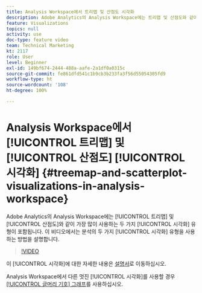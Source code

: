 ```yaml
---
title: Analysis Workspace에서 트리맵 및 산점도 시각화
description: Adobe Analytics의 Analysis Workspace에는 트리맵 및 산점도와 같이 가장 많이 사용하는 두 가지 시각화 유형이 포함됩니다. 이 비디오에서는 분석의 두 가지 시각화 유형을 사용하는 방법을 설명합니다.
feature: Visualizations
topics: null
activity: use
doc-type: feature video
team: Technical Marketing
kt: 2117
role: User
level: Beginner
exl-id: 149bf674-2444-488a-aafe-2a1df0a0315c
source-git-commit: fe861dfd541c1b9cb3b233fa3f56d55054305fd9
workflow-type: ht
source-wordcount: '108'
ht-degree: 100%

---
```


# Analysis Workspace에서 [!UICONTROL 트리맵] 및 [!UICONTROL 산점도] [!UICONTROL 시각화] {#treemap-and-scatterplot-visualizations-in-analysis-workspace}

Adobe Analytics의 Analysis Workspace에는 [!UICONTROL 트리맵] 및 [!UICONTROL 산점도]와 같이 가장 많이 사용하는 두 가지 [!UICONTROL 시각화] 유형이 포함됩니다. 이 비디오에서는 분석의 두 가지 [!UICONTROL 시각화] 유형을 사용하는 방법을 설명합니다.

>[!VIDEO](https://video.tv.adobe.com/v/23988/?quality=12)

이 [!UICONTROL 시각화]에 대한 자세한 내용은 [설명서](https://experienceleague.adobe.com/docs/analytics/analyze/analysis-workspace/visualizations/treemap.html?lang=ko)로 이동하십시오.

Analysis Workspace에서 다른 멋진 [!UICONTROL 시각화]를 사용할 경우 [[!UICONTROL 글머리 기호] 그래프](https://experienceleague.adobe.com/docs/analytics-learn/tutorials/analysis-workspace/visualizations/bullet-graph-visualization.html?lang=ko)를 사용하십시오.
